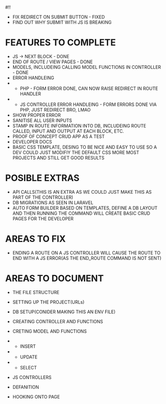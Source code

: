 

#!!
- FIX REDIRECT ON SUBMIT BUTTON - FIXED
- FIND OUT WHY SUBMIT WITH JS IS BREAKING


# FEATURES TO COMPLETE
- JS -> NEXT BLOCK - DONE
- END OF ROUTE / VIEW PAGES  - DONE
- MODELS, INCLUDEING CALLING MODEL FUNCTIONS IN CONTROLLER - DONE
- ERROR HANDLEING
- - PHP - FORM ERROR DONE, CAN NOW RAISE REDIRECT IN ROUTE HANDLER
- - JS CONTROLLER ERROR HANDLEING - FORM ERRORS DONE VIA PHP, JUST REDIRECT BRO, LMAO
- SHOW PROPER ERROR 
- SANITISE ALL USER INPUTS
- STAMP IN ROUTE INFORMATION INTO DB, INCLUDEING ROUTE CALLED, INPUT AND OUTPUT AT EACH BLOCK, ETC.
- PROOF OF CONCEPT CRUD APP AS A TEST
- DEVELOPER DOCS
- BASIC CSS TEMPLATE, DESING TO BE NICE AND EASY TO USE SO A DEV COULD JUST MODIFIY THE DEFAULT CSS MORE MOST PROJECTS AND STILL GET GOOD RESULTS 


# POSIBLE EXTRAS
- API CALLS(THIS IS AN EXTRA AS WE COULD JUST MAKE THIS AS PART OF THE CONTROLLER)
- DB MIGRATIONS AS SEEN IN LARAVEL
- AUTO FORM BUILDER BASED ON TEMPLATES, DEFINE A DB LAYOUT AND THEN RUNNING THE COMMAND WILL CREATE BASIC CRUD PAGES FOR THE DEVELOPER





# AREAS TO FIX
- ENDING A ROUTE ON A JS CONTROLLER WILL CAUSE THE ROUTE TO END WITH A JS ERROR(AS THE END_ROUTE COMMAND IS NOT SENT)


# AREAS TO DOCUMENT
- THE FILE STRUCTURE 
- SETTING UP THE PROJECT(URLs)
- DB SETUP(CONIDER MAKING THIS AN ENV FILE)
- CREATING CONTROLLER AND FUNCTIONS
- CRETING MODEL AND FUNCTIONS
- - INSERT
- - UPDATE
- - SELECT

- JS CONTROLLERS
- DEFANITION
- HOOKING ONTO PAGE
